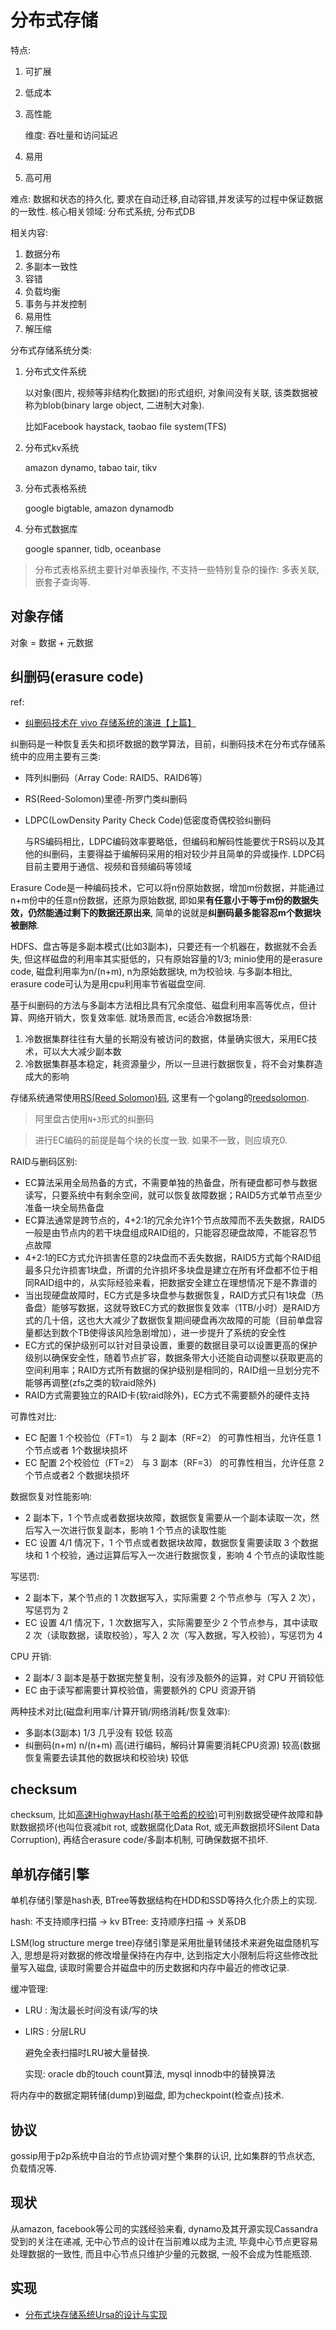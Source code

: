 # 分布式存储
特点:
1. 可扩展
1. 低成本
1. 高性能

    维度: 吞吐量和访问延迟
1. 易用
1. 高可用

难点: 数据和状态的持久化, 要求在自动迁移,自动容错,并发读写的过程中保证数据的一致性.
核心相关领域: 分布式系统, 分布式DB

相关内容:
1. 数据分布
1. 多副本一致性
1. 容错
1. 负载均衡
1. 事务与并发控制
1. 易用性
1. 解压缩

分布式存储系统分类:
1. 分布式文件系统
    
    以对象(图片, 视频等非结构化数据)的形式组织, 对象间没有关联, 该类数据被称为blob(binary large object, 二进制大对象).

    比如Facebook haystack, taobao file system(TFS) 
1. 分布式kv系统

    amazon dynamo, tabao tair, tikv
1. 分布式表格系统

    google bigtable, amazon dynamodb
1. 分布式数据库

    google spanner, tidb, oceanbase

> 分布式表格系统主要针对单表操作, 不支持一些特别复杂的操作: 多表关联, 嵌套子查询等.

## 对象存储
对象 = 数据 + 元数据

## 纠删码(erasure code)
ref:
- [纠删码技术在 vivo 存储系统的演进【上篇】](https://my.oschina.net/vivotech/blog/9908819)

纠删码是一种恢复丢失和损坏数据的数学算法，目前，纠删码技术在分布式存储系统中的应用主要有三类:
- 阵列纠删码（Array Code: RAID5、RAID6等）
- RS(Reed-Solomon)里德-所罗门类纠删码
- LDPC(LowDensity Parity Check Code)低密度奇偶校验纠删码

    与RS编码相比，LDPC编码效率要略低，但编码和解码性能要优于RS码以及其他的纠删码，主要得益于编解码采用的相对较少并且简单的异或操作. LDPC码目前主要用于通信、视频和音频编码等领域

Erasure Code是一种编码技术，它可以将n份原始数据，增加m份数据，并能通过n+m份中的任意n份数据，还原为原始数据, 即如果**有任意小于等于m份的数据失效，仍然能通过剩下的数据还原出来**, 简单的说就是**纠删码最多能容忍m个数据块被删除**.

HDFS、盘古等是多副本模式(比如3副本)，只要还有一个机器在，数据就不会丢失, 但这样磁盘的利用率其实挺低的，只有原始容量的1/3; minio使用的是erasure code, 磁盘利用率为n/(n+m), n为原始数据块, m为校验块. 与多副本相比, erasure code可认为是用cpu利用率节省磁盘空间.

基于纠删码的方法与多副本方法相比具有冗余度低、磁盘利用率高等优点，但计算、网络开销大，恢复效率低. 就场景而言, ec适合冷数据场景:
1. 冷数据集群往往有大量的长期没有被访问的数据，体量确实很大，采用EC技术，可以大大减少副本数  
1. 冷数据集群基本稳定，耗资源量少，所以一旦进行数据恢复，将不会对集群造成大的影响

存储系统通常使用[RS(Reed Solomon)码](https://juejin.cn/post/6844903460928913421), 这里有一个golang的[reedsolomon](https://github.com/klauspost/reedsolomon).

> 阿里盘古使用`N+3`形式的纠删码

> 进行EC编码的前提是每个块的长度一致. 如果不一致，则应填充0.

RAID与删码区别:
- EC算法采用全局热备的方式，不需要单独的热备盘，所有硬盘都可参与数据读写，只要系统中有剩余空间，就可以恢复故障数据；RAID5方式单节点至少准备一块全局热备盘
- EC算法通常是跨节点的，4+2:1的冗余允许1个节点故障而不丢失数据，RAID5一般是由节点内的若干块盘组成RAID组的，只能容忍硬盘故障，不能容忍节点故障
- 4+2:1的EC方式允许损害任意的2块盘而不丢失数据，RAID5方式每个RAID组最多只允许损害1块盘，所谓的允许损坏多块盘是建立在所有坏盘都不位于相同RAID组中的，从实际经验来看，把数据安全建立在理想情况下是不靠谱的
- 当出现硬盘故障时，EC方式是多块盘参与数据恢复，RAID方式只有1块盘（热备盘）能够写数据，这就导致EC方式的数据恢复效率（1TB/小时）是RAID方式的几十倍，这也大大减少了数据恢复期间硬盘再次故障的可能（目前单盘容量都达到数个TB使得该风险急剧增加），进一步提升了系统的安全性
- EC方式的保护级别可以针对目录设置，重要的数据目录可以设置更高的保护级别以确保安全性，随着节点扩容，数据条带大小还能自动调整以获取更高的空间利用率；RAID方式所有数据的保护级别是相同的，RAID组一旦划分完不能够再调整(zfs之类的软raid除外)
- RAID方式需要独立的RAID卡(软raid除外)，EC方式不需要额外的硬件支持

可靠性对比:
- EC 配置 1 个校验位（FT=1） 与 2 副本（RF=2） 的可靠性相当，允许任意 1 个节点或者 1个数据块损坏
- EC 配置 2个校验位（FT=2） 与 3 副本（RF=3） 的可靠性相当，允许任意 2 个节点或者2 个数据块损坏

数据恢复对性能影响:
- 2 副本下，1 个节点或者数据块故障，数据恢复需要从一个副本读取一次，然后写入一次进行恢复副本，影响 1 个节点的读取性能
- EC 设置 4/1 情况下，1 个节点或者数据块故障，数据恢复需要读取 3 个数据块和 1 个校验，通过运算后写入一次进行数据恢复，影响 4 个节点的读取性能

写惩罚:
- 2 副本下，某个节点的 1 次数据写入，实际需要 2 个节点参与（写入 2 次），写惩罚为 2
- EC 设置 4/1 情况下，1 次数据写入，实际需要至少 2 个节点参与，其中读取 2 次（读取数据，读取校验），写入 2 次（写入数据，写入校验），写惩罚为 4

CPU 开销:
- 2 副本/ 3 副本是基于数据完整复制，没有涉及额外的运算，对 CPU 开销较低
- EC 由于读写都需要计算校验值，需要额外的 CPU 资源开销


两种技术对比(磁盘利用率/计算开销/网络消耗/恢复效率):
- 多副本(3副本)    1/3 几乎没有    较低  较高
- 纠删码(n+m)    n/(n+m) 高(进行编码，解码计算需要消耗CPU资源)   较高(数据恢复需要去读其他的数据块和校验块)  较低

## checksum
checksum, 比如[高速HighwayHash(基于哈希的校验)](https://github.com/minio/highwayhash)可判别数据受硬件故障和静默数据损坏(也叫位衰减bit rot, 或数据腐化Data Rot, 或无声数据损坏Silent Data Corruption), 再结合erasure code/多副本机制, 可确保数据不损坏.

## 单机存储引擎
单机存储引擎是hash表, BTree等数据结构在HDD和SSD等持久化介质上的实现.

hash: 不支持顺序扫描 -> kv
BTree: 支持顺序扫描 -> 关系DB

LSM(log structure merge tree)存储引擎是采用批量转储技术来避免磁盘随机写入, 思想是将对数据的修改增量保持在内存中, 达到指定大小限制后将这些修改批量写入磁盘, 读取时需要合并磁盘中的历史数据和内存中最近的修改记录.

缓冲管理:
- LRU : 淘汰最长时间没有读/写的块
- LIRS : 分层LRU

    避免全表扫描时LRU被大量替换.

    实现: oracle db的touch count算法, mysql innodb中的替换算法

将内存中的数据定期转储(dump)到磁盘, 即为checkpoint(检查点)技术.

## 协议
gossip用于p2p系统中自治的节点协调对整个集群的认识, 比如集群的节点状态, 负载情况等.

## 现状
从amazon, facebook等公司的实践经验来看, dynamo及其开源实现Cassandra受到的关注在递减, 无中心节点的设计在当前难以成为主流, 毕竟中心节点更容易处理数据的一致性, 而且中心节点只维护少量的元数据, 一般不会成为性能瓶颈.

## 实现
- [分布式块存储系统Ursa的设计与实现](https://tech.meituan.com/2016/03/11/block-store.html)